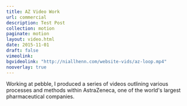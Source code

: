 ```yaml
---
title: AZ Video Work
url: commercial
description: Test Post
collection: motion
paginate: motion
layout: video.html
date: 2015-11-01
draft: false
vimeolink:
bgvideolink: "http://niallhenn.com/website-vids/az-loop.mp4"
nooverlay: true
---
```

Working at pebble, I produced a series of videos outlining various processes and methods within AstraZeneca, one of the world's largest pharmaceutical companies.